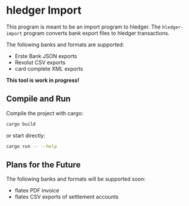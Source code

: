 # hledger Import

This program is meant to be an import program to hledger. 
The `hledger-import` program converts bank export files to hledger transactions.

The following banks and formats are supported:

- Erste Bank JSON exports
- Revolut CSV exports
- card complete XML exports

**This tool is work in progress!**

## Compile and Run

Compile the project with cargo:

```sh
cargo build
```

or start directly:

```sh
cargo run -- --help
```

## Plans for the Future

The following banks and formats will be supported soon:

- flatex PDF invoice
- flatex CSV exports of settlement accounts
